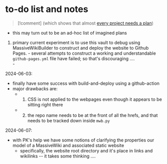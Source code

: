 # to-do list  and notes
>[!comment] (which shows that almost [every project needs a plan](https://wiki.openglobalmind.com/ogm_stewardship/project_plans/template_for_project_(how_to_use)))

- this may turn out to be an ad-hoc list of imagined plans  

1. primary current experiment is to use this vault to debug using MassiveWikiBuilder to construct and deploy the website to Github Pages.
		- several attempts to construct a working and understandable `github-pages.yml` file have failed; so that's discouraging ....  
		- 

2024-06-03:
 - finally have some success with build-and-deploy using a github-action
 - major drawbacks are:
	 - 1. CSS is not applied to the webpages even though it appears to be sitting right there
	 - 2. the repo name needs to be at the front of all the hrefs, and that needs to be tracked down inside `mwb.py`  

2024-06-07:  
 - with PK's help we have some notions of clarifying the properties our model of a MassiveWiki and associated static website  
	 - specifically, the website root directory and it's place in links and wikilinks -- it takes some thinking ....
